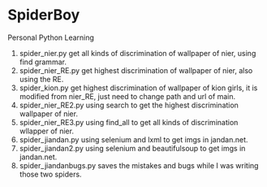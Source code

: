 # SpiderBoy
Personal Python Learning 

1. spider_nier.py   get all kinds of discrimination of wallpaper of nier, using find grammar.
2. spider_nier_RE.py   get highest discrimination of wallpaper of nier, also using the RE.
3. spider_kion.py   get highest discrimination of wallpaper of kion girls, it is modified from nier_RE, just need to change path and url of main.
4. spider_nier_RE2.py using search to get the highest discrimination wallpaper of nier.
5. spider_nier_RE3.py using find_all to get all kinds of discrimination wllapper of nier.
6. spider_jiandan.py using selenium and lxml to get imgs in jandan.net.
7. spider_jiandan2.py using selenium and beautifulsoup to get imgs in jandan.net.
8. spider_jiandanbugs.py saves the mistakes and bugs while I was writing those two spiders.

